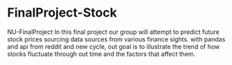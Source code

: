 # FinalProject-Stock
 NU-FinalProject 
In this final project our group will attempt to predict future stock prices sourcing data sources from various finance sights. with  pandas and api from reddit and new cycle, out goal is to illustrate the trend of how stocks fluctuate through out time and the factors that affect them.  
